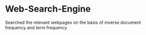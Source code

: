 # Web-Search-Engine
Searched the relevant webpages on the basis of inverse document frequency and term frequency
